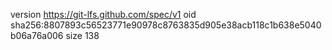 version https://git-lfs.github.com/spec/v1
oid sha256:8807893c56523771e90978c8763835d905e38acb118c1b638e5040b06a76a006
size 138
